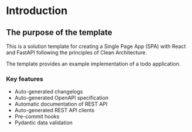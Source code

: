 # Introduction

## The purpose of the template

This is a solution template for creating a Single Page App (SPA) with React and FastAPI following the principles of Clean Architecture.

The template provides an example implementation of a todo application.

### Key features

* Auto-generated changelogs
* Auto-generated OpenAPI specification
* Automatic documentation of REST API
* Auto-generated REST API clients
* Pre-commit hooks
* Pydantic data validation

